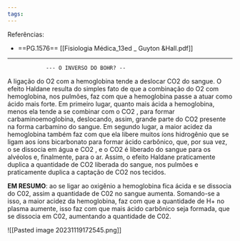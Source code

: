 ```yaml
---
tags:
---
```

Referências: 
* ==PG.1576== [[Fisiologia Médica_13ed _ Guyton &Hall.pdf]]

---
                --- O INVERSO DO BOHR? --
A ligação do O2 com a hemoglobina tende a deslocar CO2 do sangue.
O efeito Haldane resulta do simples fato de que a combinação do O2 com hemoglobina, nos pulmões, faz com que a hemoglobina passe a atuar como ácido mais forte.
Em primeiro lugar, quanto mais ácida a hemoglobina, menos ela tende a se combinar com o CO2 , para formar carbaminoemoglobina, deslocando, assim, grande parte do CO2 presente na forma carbamino do sangue. Em segundo lugar, a maior acidez da hemoglobina também faz com que ela libere muitos íons hidrogênio que se ligam aos íons bicarbonato para formar ácido carbônico, que, por sua vez, o se dissocia em água e CO2 , e o CO2 é liberado do sangue para os alvéolos e, finalmente, para o ar.
Assim, o efeito Haldane praticamente duplica a quantidade de CO2 liberada do sangue, nos pulmões e praticamente duplica a captação de CO2 nos tecidos.

**EM RESUMO**: ao se ligar ao oxigênio a hemoglobina fica ácida e se dissocia do C02, assim a quantidade de C02 no sangue aumenta. Somando-se a isso, a maior acidez da hemoglobina, faz com que a quantidade de H+ no plasma aumente, isso faz com que mais ácido carbônico seja formada, que se dissocia em C02, aumentando a quantidade de C02. 

![[Pasted image 20231119172545.png]]


[^1]: 
[^2]: 